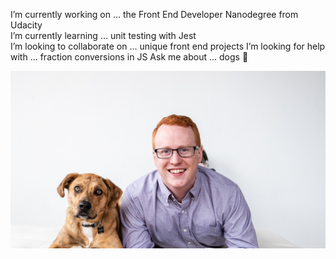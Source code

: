 I’m currently working on ... the Front End Developer Nanodegree from Udacity                                                             
I’m currently learning ... unit testing with Jest                                                                
I’m looking to collaborate on ... unique front end projects
I’m looking for help with ... fraction conversions in JS
Ask me about ... dogs :dog:

![profile photo](https://github.com/tobyjorris/tobyjorris/blob/master/photo-test.jpg?raw=true)
